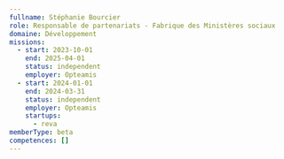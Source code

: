 ```yaml
---
fullname: Stéphanie Bourcier
role: Responsable de partenariats - Fabrique des Ministères sociaux
domaine: Développement
missions:
  - start: 2023-10-01
    end: 2025-04-01
    status: independent
    employer: Opteamis
  - start: 2024-01-01
    end: 2024-03-31
    status: independent
    employer: Opteamis
    startups:
      - reva
memberType: beta
competences: []
---
```

